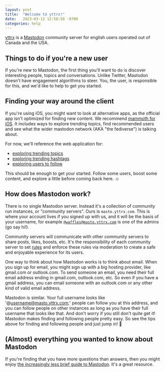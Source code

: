 ```yaml
---
layout: post
title:  "Welcome to yttrx!"
date:   2023-03-12 12:58:58 -0700
categories: help
---
```

[yttrx][yttrx-com] is a [Mastodon][joinmastodon] community server for english users operated out of Canada and the USA.

## Things to do if you're a new user

If you're new to Mastodon, the first thing you'll want to do is discover interesting people, topics and conversations. Unlike Twitter, Mastodon doesn't have engagement algorithms to steer. You, the user, is responsible for this, and we'd like to help to get you started.

## Finding your way around the client

If you're using iOS, you might want to look at alternative apps, as the official app isn't optimized for finding new content. We recommend [mammoth for iOS][mammoth]. It includes ways to explore trending topics, find recommended users and see what the wider mastodon network (AKA "the fediverse") is talking about.

For now, we'll reference the web application for:
- [exploring trending topics][yttrx-explore]
- [exploring trending hashtags][yttrx-tags]
- [exploring users to follow][yttrx-suggestions]

This should be enough to get your started. Follow some users, boost some content, and explore a little before coming back here. ☺️

## How does Mastodon work?

There is no single Mastodon server. Instead it's a collection of community run instances, or "community servers". Ours is `masto.yttrx.com`. This is where your account lives if you signed up with us, and it will be the basis of your username, for example [`@waffles@masto.yttrx.com`][waffles] is one of the admins (go say hi!).

Community servers will communicate with other community servers to share posts, likes, boosts, etc.  It's the responsibility of each community server to set [rules][yttrx-rules] and enforce these rules via moderation to create a safe and enjoyable experience for its users.

One way to think about how Mastodon works is to think about email. When you sign up for email, you might sign up with a big hosting provider, like gmail.com or outlook.com. To send someone an email, you need their full email address ending in gmail.com, outlook.com, etc. So even if you have a gmail address, you can email someone with an outlook.com or any other kind of valid email address.

Mastodon is similar. Your full username looks like 
'@username@masto.yttrx.com;' people can follow you at this address, and you can follow people on other instances as long as you have their full username that looks like that. And don't worry if you still don't quite get it! Mastodon makes finding and following people pretty easy. So see the tips above for finding and following people and just jump in! 🤠

## (Almost) everything you wanted to know about Mastodon

If you're finding that you have more questions than answers, then you might enjoy [the increasingly less brief guide to Mastodon][guide-to-mastodon]. It's a great resource.

[yttrx-com]: https://yttrx.com/
[masto]: https://masto.yttrx.com/
[joinmastodon]: https://joinmastodon.org/
[waffles]: https://yttrx.com/@waffles/
[mammoth]: https://techcrunch.com/2023/02/27/mammoth-is-a-free-mastodon-app-for-ios-that-makes-it-easier-to-get-started/
[yttrx-explore]: https://yttrx.com/explore
[yttrx-tags]: https://yttrx.com/explore/tags
[yttrx-suggestions]: https://yttrx.com/explore/suggestions
[yttrx-rules]: https://yttrx.com/about/
[guide-to-mastodon]: https://github.com/joyeusenoelle/GuideToMastodon/
